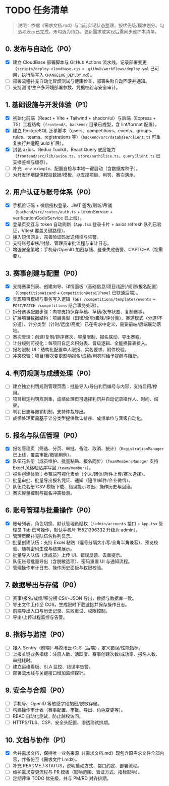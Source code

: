 # TODO 任务清单

> 说明：依据《需求文档.md》与当前实现状态整理，按优先级/模块划分。勾选项表示已完成，未勾选为待办。更新需求或实现后需同步维护本清单。

## 0. 发布与自动化（P0）
- [x] 建立 CloudBase 部署脚本与 GitHub Actions 流水线，记录部署变更（`scripts/deploy-cloudbase.cjs` + `.github/workflows/deploy.yml` 已可用，执行后写入 `CHANGELOG_DEPLOY.md`）。
- [ ] 部署流程补充自动化冒烟测试与健康检查，部署失败自动回滚并通知。
- [ ] 支持测试/生产多环境部署参数、凭据校验与安全审计。

## 1. 基础设施与开发体验（P1）
- [x] 初始化前端（React + Vite + Tailwind + shadcn/ui）与后端（Express + TS）工程结构（`frontend/`、`backend/` 目录已成型，含 lint/format 配置）。
- [x] 建立 PostgreSQL 迁移脚本（users、competitions、events、groups、rules、teams、registrations 等）（`backend/src/database/client.ts` 可重复执行并适配 uuid 扩展）。
- [x] 封装 axios、Redux Toolkit、React Query 底层能力（`frontend/src/lib/axios.ts`、`store/authSlice.ts`、`queryClient.ts` 已支撑鉴权与缓存）。
- [ ] 补充 `.env.example`、配置自检与本地一键启动（含数据库种子）。
- [ ] 为开发环境提供模拟数据/模板，以支撑项目、判罚、赛次演示。

## 2. 用户认证与账号体系（P0）
- [x] 手机验证码 + 微信授权登录、JWT 签发/刷新/吊销（`backend/src/routes/auth.ts` + tokenService + verificationCodeService 已上线）。
- [x] 登录页交互与 token 自动刷新（`App.tsx` 登录卡片 + axios refresh 队列已验证，Vitest 覆盖关键路径）。
- [ ] 接入短信网关，完善验证码发送频控与告警。
- [ ] 支持账号审核/封禁、管理员审批流程与审计日志。
- [ ] 增强安全策略：手机号/OpenID 加密存储、登录失败告警、CAPTCHA（视需要）。

## 3. 赛事创建与配置（P0）
- [x] 支持赛事列表、创建向导、详情面板（基础信息/项目/组别/规则/报名配置）（`CompetitionWizard` + `CompetitionDetailPanel` 已联通后端）。
- [x] 实现项目模板与事务写入逻辑（`GET /competitions/templates/events` + `POST/PATCH /competitions` 结合事务处理）。
- [ ] 拆分赛事配置步骤：向导支持保存草稿、草稿/发布状态、复制赛事。
- [ ] 扩展项目数据结构：项目类型（田径/全能/趣味/评分类）、赛道模式（分道/不分道）、计分类型（计时/远度/高度）已在需求中定义，需要前端/后端联动落地。
- [ ] 赛次管理：创建/复制/排序赛次、容量限制、报名联动、导出赛程。
- [ ] 计分规则可视化：每项目自定义积分表、晋级逻辑、全能换算表接入。
- [ ] 报名限制 UI：结构化配置单人限报、实名要求、附件校验。
- [ ] 冲突校验：项目/赛次变更影响报名/成绩/判罚时给予提醒与阻断。

## 4. 判罚规则与成绩处理（P0）
- [ ] 建立独立判罚规则管理页面：批量导入/导出判罚编号与内容，支持启用/停用。
- [ ] 项目绑定判罚规则集，成绩处理页可选择判罚并自动记录操作人、时间、结果。
- [ ] 判罚日志与撤销机制，支持仲裁导出。
- [ ] 成绩处理页需基于计分类型提供默认排序、成绩单位与晋级自动化。

## 5. 报名与队伍管理（P0）
- [x] 报名管理页（筛选、分页、审批、备注、取消、统计）（`RegistrationManager` 已上线，覆盖审批/撤销用例）。
- [x] 队伍花名册（成员维护、批量粘贴、报名同步）（`TeamMembersManager` 支持 Excel 风格粘贴并写回 `/team/members`）。
- [ ] 报名创建体验：参赛端可视化表单（个人/团体/附件上传/赛次选择）。
- [ ] 批量审批、批量导出报名凭证、通知（短信/邮件/企业微信）。
- [ ] 队伍花名册 CSV 模板下载、错误提示导出、操作历史与回滚。
- [ ] 赛次容量控制与报名冲突检测。

## 6. 账号管理与批量操作（P0）
- [x] 账号列表、角色切换、默认管理员赋权（`/admin/accounts` 接口 + `App.tsx` 管理员 Tab 已可操作，默认手机号 15521396332 升级为 admin）。
- [ ] 管理页面补充队伍名称列显示。
- [ ] 批量创建队伍：支持 Excel 粘贴（逗号分隔大小写/全角半角兼容）、预览校验、随机密码生成与结果展示。
- [ ] 批量导入队伍（含成员）上传 UI、错误反馈、去重提示。
- [ ] 队伍账号批量导出（含脱敏选项）、密码重置 UI 与通知流程。
- [ ] 管理操作审计日志、操作历史面板与权限校验。

## 7. 数据导出与存储（P0）
- [ ] 赛事/报名/成绩/积分榜 CSV+JSON 导出，数据与数据库一致。
- [ ] 导出文件上传至 COS，生成限时下载链接并保存操作日志。
- [ ] 前端导出入口与历史记录、失败重试、权限控制。
- [ ] 导出/上传过程监控与告警。

## 8. 指标与监控（P0）
- [ ] 接入 Sentry（前端）与腾讯云 CLS（后端），定义错误/性能指标。
- [ ] 上报关键业务指标：注册人数、活跃度、赛事创建次数/成功率、报名人数、审批耗时。
- [ ] 建立运维看板、SLA 监控、错误率告警。
- [ ] 部署流水线与关键接口增加监控探针。

## 9. 安全与合规（P0）
- [ ] 手机号、OpenID 等敏感字段加密/脱敏存储。
- [ ] 构建操作审计表（赛事配置、审批、导出、角色变更等）。
- [ ] RBAC 自动化测试，防止越权访问。
- [ ] HTTPS/TLS、CSP、安全头配置、渗透测试排期。

## 10. 文档与协作（P1）
- [x] 合并需求文档，保持唯一业务来源（《需求文档.md》现包含原需求文件全部内容，并备份至《需求文件1.md》）。
- [ ] 补充 README / STATUS，说明启动方式、接口约定、部署流程。
- [ ] 维护需求变更流程与 PR 模板（影响范围、验证方式、指标影响）。
- [ ] 定期评审 TODO 优先级，并与 PM/RD 对齐排期。
